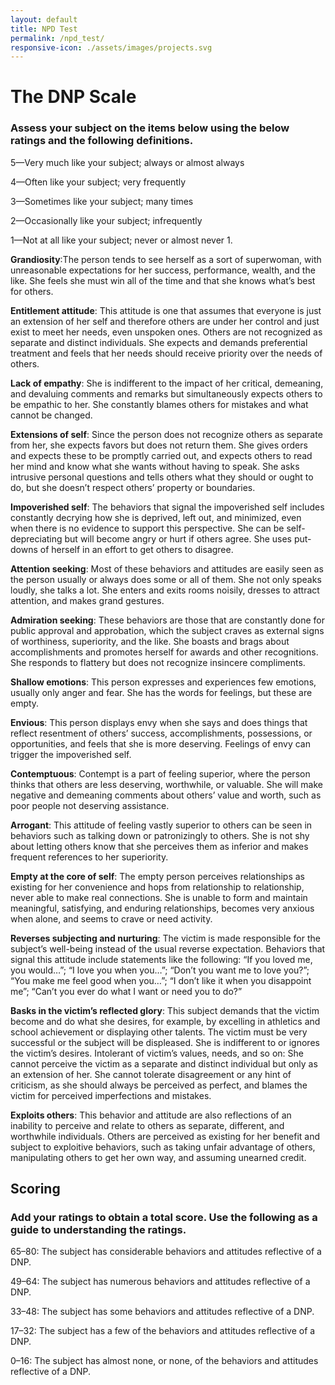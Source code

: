 ```yaml
---
layout: default
title: NPD Test
permalink: /npd_test/
responsive-icon: ./assets/images/projects.svg
---
```


# The DNP Scale

### Assess your subject on the items below using the below ratings and the following definitions.

5—Very much like your subject; always or almost always

4—Often like your subject; very frequently

3—Sometimes like your subject; many times

2—Occasionally like your subject; infrequently

1—Not at all like your subject; never or almost never 1.


**Grandiosity**:The person tends to see herself as a sort of superwoman, with unreasonable expectations for her success, performance, wealth, and the like. She feels she must win all of the time and that she knows what’s best for others.

**Entitlement attitude**: This attitude is one that assumes that everyone is just an extension of her self and therefore others are under her control and just exist to meet her needs, even unspoken ones. Others are not recognized as separate and distinct individuals. She expects and demands preferential treatment and feels that her needs should receive priority over the needs of others.

**Lack of empathy**: She is indifferent to the impact of her critical, demeaning, and devaluing comments and remarks but simultaneously expects others to be empathic to her. She constantly blames others for mistakes and what cannot be changed.

**Extensions of self**: Since the person does not recognize others as separate from her, she expects favors but does not return them. She gives orders and expects these to be promptly carried out, and expects others to read her mind and know what she wants without having to speak. She asks intrusive personal questions and tells others what they should or ought to do, but she doesn’t respect others’ property or boundaries.

**Impoverished self**: The behaviors that signal the impoverished self includes constantly decrying how she is deprived, left out, and minimized, even when there is no evidence to support this perspective. She can be self-depreciating but will become angry or hurt if others agree. She uses put-downs of herself in an effort to get others to disagree.

**Attention seeking**: Most of these behaviors and attitudes are easily seen as the person usually or always does some or all of them. She not only speaks loudly, she talks a lot. She enters and exits rooms noisily, dresses to attract attention, and makes grand gestures.

**Admiration seeking**: These behaviors are those that are constantly done for public approval and approbation, which the subject craves as external signs of worthiness, superiority, and the like. She boasts and brags about accomplishments and promotes herself for awards and other recognitions. She responds to flattery but does not recognize insincere compliments.

**Shallow emotions**: This person expresses and experiences few emotions, usually only anger and fear. She has the words for feelings, but these are empty.

**Envious**: This person displays envy when she says and does things that reflect resentment of others’ success, accomplishments, possessions, or opportunities, and feels that she is more deserving. Feelings of envy can trigger the impoverished self.

**Contemptuous**: Contempt is a part of feeling superior, where the person thinks that others are less deserving, worthwhile, or valuable. She will make negative and demeaning comments about others’ value and worth, such as poor people not deserving assistance.

**Arrogant**: This attitude of feeling vastly superior to others can be seen in behaviors such as talking down or patronizingly to others. She is not shy about letting others know that she perceives them as inferior and makes frequent references to her superiority.

**Empty at the core of self**: The empty person perceives relationships as existing for her convenience and hops from relationship to relationship, never able to make real connections. She is unable to form and maintain meaningful, satisfying, and enduring relationships, becomes very anxious when alone, and seems to crave or need activity.

**Reverses subjecting and nurturing**: The victim is made responsible for the subject’s well-being instead of the usual reverse expectation. Behaviors that signal this attitude include statements like the following: “If you loved me, you would…”; “I love you when you…”; “Don’t you want me to love you?”; “You make me feel good when you…”; “I don’t like it when you disappoint me”; “Can’t you ever do what I want or need you to do?”

**Basks in the victim’s reflected glory**: This subject demands that the victim become and do what she desires, for example, by excelling in athletics and school achievement or displaying other talents. The victim must be very successful or the subject will be displeased. She is indifferent to or ignores the victim’s desires. Intolerant of victim’s values, needs, and so on: She cannot perceive the victim as a separate and distinct individual but only as an extension of her. She cannot tolerate disagreement or any hint of criticism, as she should always be perceived as perfect, and blames the victim for perceived imperfections and mistakes.

**Exploits others**: This behavior and attitude are also reflections of an inability to perceive and relate to others as separate, different, and worthwhile individuals. Others are perceived as existing for her benefit and subject to exploitive behaviors, such as taking unfair advantage of others, manipulating others to get her own way, and assuming unearned credit.


## Scoring
### Add your ratings to obtain a total score. Use the following as a guide to understanding the ratings.

65–80: The subject has considerable behaviors and attitudes reflective of a DNP.

49–64: The subject has numerous behaviors and attitudes reflective of a DNP.

33–48: The subject has some behaviors and attitudes reflective of a DNP.

17–32: The subject has a few of the behaviors and attitudes reflective of a DNP.

0–16: The subject has almost none, or none, of the behaviors and attitudes reflective of a DNP.

